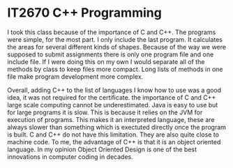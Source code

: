 # IT2670 C++ Programming

I took this class because of the importance of C and C++.  The programs were simple, for the most part.  I only include the last program.  It calculates the areas for several different kinds of shapes.  Because of the way we were supposed to submit assignments there is only one program file and one include file.  If I were doing this on my own I would separate all of the methods by class to keep files more compact.  Long lists of methods in one file make program development more complex.  

Overall, adding C++ to the list of languages I know how to use was a good idea, it was not required for the certificate.  the importance of C and C++ large scale computing cannot be underestimated.  Java is easy to use but for large programs it is slow.  This is because it relies on the JVM for execution of programs.  This makes it an interpreted language, these are always slower than something which is exectuted directly once the program is built.  C and C++ do not have this limitation.  They are also quite close to machine code.  To me, the advantage of C++ is that it is an object oriented language.  In my opinion Object Oriented Design is one of the best innovations in computer coding in decades.
